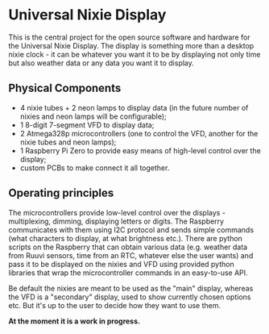 Universal Nixie Display
=======================

This is the central project for the open source software and hardware for the Universal Nixie Display. 
The display is something more than a desktop nixie clock - it can be whatever you want it to be by 
displaying not only time but also weather data or any data you want it to display.


Physical Components
-------------------

- 4 nixie tubes + 2 neon lamps to display data (in the future number of nixies and neon lamps will be configurable);
- 1 8-digit 7-segment VFD to display data;
- 2 Atmega328p microcontrollers (one to control the VFD, another for the nixie tubes and neon lamps);
- 1 Raspberry Pi Zero to provide easy means of high-level control over the display;
- custom PCBs to make connect it all together.


Operating principles
--------------------

The microcontrollers provide low-level control over the displays - multiplexing, dimming, displaying
letters or digits. The Raspberry communicates with them using I2C protocol and sends simple commands
(what characters to display, at what brightness etc.). There are python scripts on the Raspberry that
can obtain various data (e.g. weather data from Ruuvi sensors, time from an RTC, whatever else the user wants)
and pass it to be displayed on the nixies and VFD using provided python libraries that wrap the
microcontroller commands in an easy-to-use API.

Be default the nixies are meant to be used as the "main" display, whereas the VFD is a "secondary"
display, used to show currently chosen options etc. But it's up to the user to decide how they want to use them.

**At the moment it is a work in progress.**
